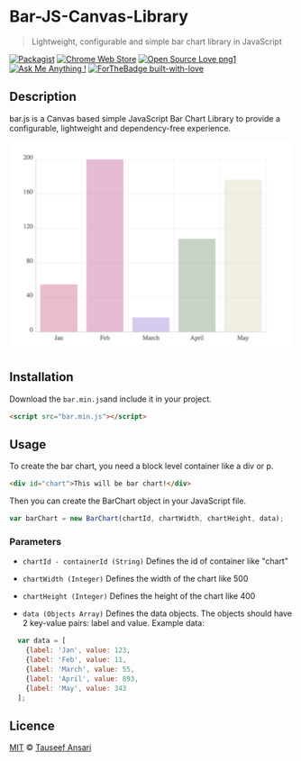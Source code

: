 # Bar-JS-Canvas-Library
> Lightweight, configurable and simple bar chart library in JavaScript

[![Packagist](https://img.shields.io/packagist/l/doctrine/orm.svg)]()
[![Chrome Web Store](https://img.shields.io/chrome-web-store/stars/nimelepbpejjlbmoobocpfnjhihnpked.svg)]()
[![Open Source Love png1](https://badges.frapsoft.com/os/v1/open-source.png?v=103)](https://github.com/ellerbrock/open-source-badges/)
[![Ask Me Anything !](https://img.shields.io/badge/Ask%20me-anything-1abc9c.svg)](https://GitHub.com/tauseefansari/)
[![ForTheBadge built-with-love](http://ForTheBadge.com/images/badges/built-with-love.svg)](https://GitHub.com/Naereen/)



## Description
bar.js is a Canvas based simple JavaScript Bar Chart Library to provide a configurable, lightweight and dependency-free experience.

![](https://github.com/alperentalaslioglu/bar-js/raw/master/bar.png)


## Installation
Download  the `bar.min.js`and include it in your project.

```html
<script src="bar.min.js"></script>
```

## Usage
To create the bar chart, you need a block level container like a div or p.

```html
<div id="chart">This will be bar chart!</div>
```
Then you can create the BarChart object in your JavaScript file.

```js
var barChart = new BarChart(chartId, chartWidth, chartHeight, data);
```

### Parameters
- `chartId - containerId (String)`
Defines the id of container like "chart"

- `chartWidth (Integer)`
Defines the width of the chart like 500

- `chartHeight (Integer)`
Defines the height of the chart like 400

- `data (Objects Array)`
Defines the data objects. The objects should have 2 key-value pairs: label and value. Example data: 

```js
  var data = [
    {label: 'Jan', value: 123,
    {label: 'Feb', value: 11,
    {label: 'March', value: 55,
    {label: 'April', value: 893,
    {label: 'May', value: 343
  ];
```

## Licence
[MIT](LICENCE.md) © [Tauseef Ansari](https://github.com/tauseefansari)
